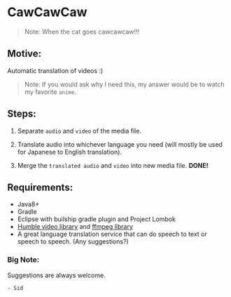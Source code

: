 # CawCawCaw

> Note: When the cat goes cawcawcaw!!!

## Motive:
Automatic translation of videos :)

> Note: If you would ask why I need this, my answer would be to watch my favorite `anime`.


## Steps:
1. Separate `audio` and `video` of the media file.

2. Translate audio into whichever language you need (will mostly be used for Japanese to English translation).

3. Merge the `translated audio` and `video` into new media file. **DONE!**


## Requirements:
* Java8+
* Gradle
* Eclipse with builship gradle plugin and Project Lombok
* [Humble video library](https://github.com/artclarke/humble-video) and [ffmpeg library](https://www.ffmpeg.org/)
* A great language translation service that can do speech to text or speech to speech. (Any suggestions?)


### Big Note:
Suggestions are always welcome.

`- Sid`
